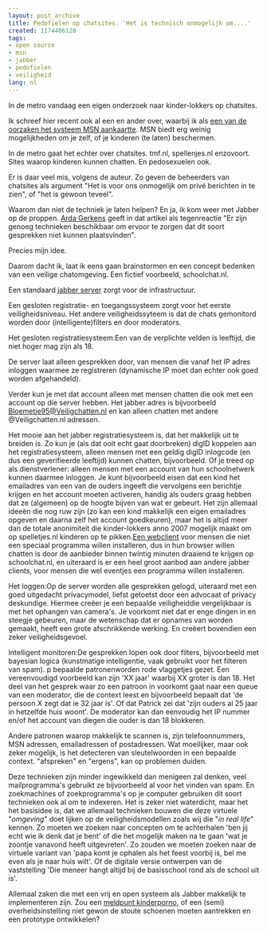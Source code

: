 ```yaml
---
layout: post_archive
title: Pedofielen op chatsites. 'Het is technisch onmogelijk om....'
created: 1174406120
tags:
- open source
- msn
- jabber
- pedofielen
- veiligheid
lang: nl
---
```

In de metro vandaag een eigen onderzoek naar kinder-lokkers op chatsites.

Ik schreef hier recent ook al een en ander over, waarbij ik als [een van de oorzaken het systeem MSN aankaartte](http://bler.webschuur.com/pedofielen_op_msn_is_een_van_de_mogelijke_oorzaken_msn_zelf"). MSN biedt erg weinig mogelijkheden om je zelf, of je kinderen (te laten) beschermen.

In de metro gaat het echter over chatsites. tmf.nl, spellenjes.nl enzovoort. Sites waarop kinderen kunnen chatten. En pedosexuelen ook.

Er is daar veel mis, volgens de auteur. Zo geven de beheerders van chatsites als argument "Het is voor ons onmogelijk om privé berichten in te zien", of "het is gewoon teveel".

Waarom dan niet de techniek je laten helpen? En ja, ik kom weer met Jabber op de proppen. [Arda Gerkens](http://www.sp.nl/partij/gekozen/arda.stm) geeft in dat artikel als tegenreactie "Er zijn genoeg technieken beschikbaar om ervoor te zorgen dat dit soort gesprekken niet kunnen plaatsvinden".

Precies mijn idee.

Daarom dacht ik, laat ik eens gaan brainstormen en een concept bedenken van een veilige chatomgeving. Een fictief voorbeeld, schoolchat.nl.

Een standaard [jabber server](http://www.jabber.org/software/servers.shtml) zorgt voor de infrastructuur.

Een gesloten registratie- en toegangssysteem zorgt voor het eerste veiligheidsniveau. Het andere veiligheidssyteem is dat de chats gemonitord worden door (intelligente)filters en door moderators.

Het gesloten registratiesysteem:Een van de verplichte velden is leeftijd, die niet hoger mag zijn als 18.

De server laat alleen gesprekken door, van mensen die vanaf het IP adres inloggen waarmee ze registreren (dynamische IP moet dan echter ook goed worden afgehandeld).

Verder kun je met dat account alleen met mensen chatten die ook met een account op die server hebben. Het jabber adres is bijvoorbeeld Bloemetje95@Veiligchatten.nl en kan alleen chatten met andere @Veiligchatten.nl adressen.

Het mooie aan het jabber registratiesysteem is, dat het makkelijk uit te breiden is. Zo kun je (als dat ooit echt gaat doorbreken) digID koppelen aan het registratiesysteem, alleen mensen met een geldig digID inlogcode (en dus een geverifieerde leeftijd) kunnen chatten, bijvoorbeeld. Of je treed op als dienstverlener: alleen mensen met een account van hun schoolnetwerk kunnen daarmee inloggen. Je kunt bijvoorbeeld eisen dat een kind het emailadres van een van de ouders ingeeft die vervolgens een berichtje krijgen en het account moeten activeren, handig als ouders graag hebben dat ze (algemeen) op de hoogte bijven van wat er gebeurt. Het zijn allemaal ideeën die nog ruw zijn (zo kan een kind makkelijk een eigen emailadres opgeven en daarna zelf het account goedkeuren), maar het is altijd meer dan de totale anonimiteit die kinder-lokkers anno 2007 mogelijk maakt om op spelletjes.nl kinderen op te pikken.[Een webclient](http://jwchat.sourceforge.net/) voor mensen die niet een speciaal programma willen installeren, dus in hun browser willen chatten is door de aanbieder binnen twintig minuten draaiend te krijgen op schoolchat.nl, en uiteraard is er een heel groot aanbod aan andere jabber clients, voor mensen die wel eventjes een programma willen installeren.

Het loggen:Op de server worden alle gesprekken gelogd, uiteraard met een goed uitgedacht privacymodel, liefst getoetst door een advocaat of privacy deskundige. Hiermee creëer je een bepaalde veiligheiddie vergelijkbaar is met het ophangen van camera's. Je voorkomt niet dat er enge dingen in en steegje gebeuren, maar de wetenschap dat er opnames van worden gemaakt, heeft een grote afschrikkende werking. En creëert bovendien een zeker veiligheidsgevoel.

Intelligent monitoren:De gesprekken lopen ook door filters, bijvoorbeeld met bayesian logica (kunstmatige intelligentie, vaak gebruikt voor het filteren van spam). p bepaalde patronenworden rode vlaggetjes gezet. Een vereenvoudigd voorbeeld kan zijn 'XX jaar' waarbij XX groter is dan 18. Het deel van het gesprek waar zo een patroon in voorkomt gaat naar een queue van een moderator, die de context leest en bijvoorbeeld bepaalt dat 'de persoon X zegt dat ie 32 jaar is'. Of dat Patrick zei dat 'zijn ouders al 25 jaar in hetzelfde huis woont'. De moderator kan dan eenvoudig het IP nummer en/of het account van diegen die ouder is dan 18 blokkeren.

Andere patronen waarop makkelijk te scannen is, zijn telefoonnummers, MSN adressen, emailadressen of postadressen. Wat moeilijker, maar ook zeker mogelijk, is het detecteren van sleutelwoorden in een bepaalde context. "afspreken" en "ergens", kan op problemen duiden.

Deze technieken zijn minder ingewikkeld dan menigeen zal denken, veel mailprogramma's gebruikt ze bijvoorbeeld al voor het vinden van spam. En zoekmachines of zoekprogramma's op je computer gebruiken dit soort technieken ook al om te indexeren. Het is zeker niet waterdicht, maar het het basisidee is, dat we allemaal technieken bouwen die deze virtuele "_omgeving_" doet lijken op de veiligheidsmodellen zoals wij die "_in real life_" kennen. Zo moeten we zoeken naar concepten om te achterhalen 'ben jij echt wie ik denk dat je bent' of die het mogelijk maken na te gaan 'wat je zoontje vanavond heeft uitgevreten'. Zo zouden we moeten zoeken naar de virtuele variant van 'papa komt je ophalen als het feest voorbij is, bel me even als je naar huis wilt'. Of de digitale versie ontwerpen van de vaststelling 'Die meneer hangt altijd bij de basisschool rond als de school uit is'.

Allemaal zaken die met een vrij en open systeem als Jabber makkelijk te implementeren zijn. Zou een [meldpunt kinderporno](http://www.meldpunt-kinderporno.nl/), of een (semi) overheidsinstelling niet gewon de stoute schoenen moeten aantrekken en een prototype ontwikkelen?
